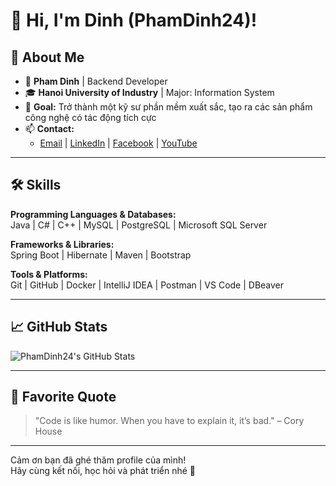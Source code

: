 # 👋 Hi, I'm Dinh (PhamDinh24)!

## 🚀 About Me
- 💼 **Pham Dinh** | Backend Developer  
- 🎓 **Hanoi University of Industry** | Major: Information System  
- 🎯 **Goal:** Trở thành một kỹ sư phần mềm xuất sắc, tạo ra các sản phẩm công nghệ có tác động tích cực  
- 📫 **Contact:**  
  - [Email](mailto:your.email@example.com) | [LinkedIn](https://www.linkedin.com/in/your-link) | [Facebook](https://facebook.com/your-profile) | [YouTube](https://youtube.com/@your-channel)

---

## 🛠️ Skills

**Programming Languages & Databases:**  
Java | C# | C++ | MySQL | PostgreSQL | Microsoft SQL Server

**Frameworks & Libraries:**  
Spring Boot | Hibernate | Maven | Bootstrap

**Tools & Platforms:**  
Git | GitHub | Docker | IntelliJ IDEA | Postman | VS Code | DBeaver

---

## 📈 GitHub Stats

![PhamDinh24's GitHub Stats](https://github-readme-stats.vercel.app/api?username=PhamDinh24&show_icons=true&theme=radical)

---

## 💬 Favorite Quote

> "Code is like humor. When you have to explain it, it’s bad." – Cory House

---

Cảm ơn bạn đã ghé thăm profile của mình!  
Hãy cùng kết nối, học hỏi và phát triển nhé 🚀
